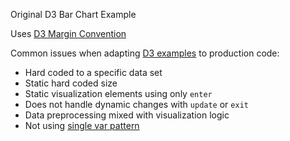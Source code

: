 Original D3 Bar Chart Example

Uses [D3 Margin Convention](http://bl.ocks.org/mbostock/3019563)

Common issues when adapting [D3 examples](https://github.com/mbostock/d3/wiki/Gallery) to production code:

 * Hard coded to a specific data set
 * Static hard coded size
 * Static visualization elements using only `enter`
 * Does not handle dynamic changes with `update` or `exit`
 * Data preprocessing mixed with visualization logic
 * Not using [single var pattern](http://stackoverflow.com/questions/15778527/why-single-var-is-good-in-javascript)
